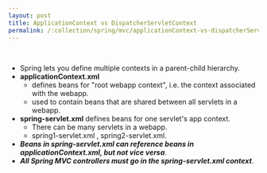 ```yaml
---
layout: post
title: ApplicationContext vs DispatcherServletContext
permalink: /:collection/spring/mvc/applicationContext-vs-dispatcherServletContext
---
```

 
- Spring lets you define multiple contexts in a parent-child hierarchy.
- **applicationContext.xml**
  - defines beans for "root webapp context", i.e. the context associated with the webapp.
  - used to contain beans that are shared between all servlets in a webapp.
- **spring-servlet.xml** defines beans for one servlet's app context.
  - There can be many servlets in a webapp.
  - spring1-servlet.xml , spring2-servlet.xml.
- ***Beans in spring-servlet.xml can reference beans in applicationContext.xml, but not vice versa***.
- ***All Spring MVC controllers must go in the spring-servlet.xml context***.

